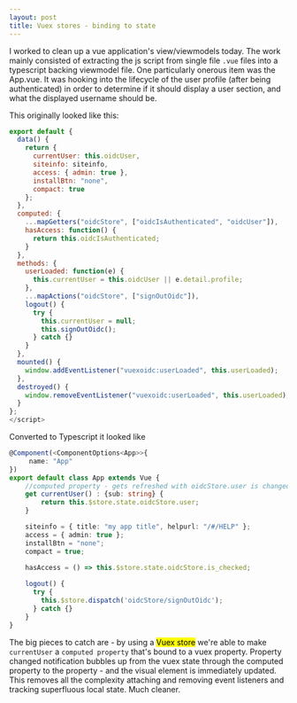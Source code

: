 ```yaml
---
layout: post
title: Vuex stores - binding to state
---
```


I worked to clean up a vue application's view/viewmodels today.
The work mainly consisted of extracting the js script from single file `.vue` files into a typescript backing viewmodel file.
One particularly onerous item was the App.vue.  It was hooking into the lifecycle of the user profile (after being authenticated) in order to determine if it should display a user section, and what the displayed username should be.

This originally looked like this:

```js
export default {
  data() {
    return {
      currentUser: this.oidcUser,
      siteinfo: siteinfo,
      access: { admin: true },
      installBtn: "none",
      compact: true
    };
  },
  computed: {
    ...mapGetters("oidcStore", ["oidcIsAuthenticated", "oidcUser"]),
    hasAccess: function() {
      return this.oidcIsAuthenticated;
    }
  },
  methods: {
    userLoaded: function(e) {
      this.currentUser = this.oidcUser || e.detail.profile;
    },
    ...mapActions("oidcStore", ["signOutOidc"]),
    logout() {
      try {
        this.currentUser = null;
        this.signOutOidc();
      } catch {}
    }
  },
  mounted() {
    window.addEventListener("vuexoidc:userLoaded", this.userLoaded);
  },
  destroyed() {
    window.removeEventListener("vuexoidc:userLoaded", this.userLoaded);
  }
};
</script>
```

Converted to Typescript it looked like
```typescript
@Component(<ComponentOptions<App>>{
     name: "App"
})
export default class App extends Vue {
    //computed property - gets refreshed with oidcStore.user is changed
    get currentUser() : {sub: string} {
        return this.$store.state.oidcStore.user;
    }

    siteinfo = { title: "my app title", helpurl: "/#/HELP" };
    access = { admin: true };
    installBtn = "none";
    compact = true;
    
    hasAccess = () => this.$store.state.oidcStore.is_checked;

    logout() {
      try {
        this.$store.dispatch('oidcStore/signOutOidc');
      } catch {}
    }
}

```

The big pieces to catch are -
by using a <mark>Vuex store</mark> we're able to make `currentUser` a `computed property` that's bound to a vuex property.
Property changed notification bubbles up from the vuex state through the computed property to the property - and the visual element is immediately updated.
This removes all the complexity attaching and removing event listeners and tracking superfluous local state.
Much cleaner.
